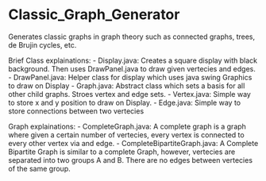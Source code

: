 # Classic_Graph_Generator
Generates classic graphs in graph theory such as connected graphs, trees, de Brujin cycles, etc.

Brief Class explainations:
    - Display.java:   Creates a square display with black background. Then uses DrawPanel.java to draw given vertecies and edges.
    - DrawPanel.java: Helper class for display which uses java swing Graphics to draw on Display
    - Graph.java:     Abstract class which sets a basis for all other child graphs. Stroes vertex and edge sets.
    - Vertex.java:    Simple way to store x and y position to draw on Display.
    - Edge.java:      Simple way to store connections between two vertecies

Graph explainations:
    - CompleteGraph.java: 
              A complete graph is a graph where given a certain number of vertecies, every vertex 
              is connected to every other vertex via and edge.
    - CompleteBipartiteGraph.java:
              A Complete Bipartite Graph is similar to a complete Graph, however, vertecies are separated 
              into two groups A and B. There are no edges between vertecies of the same group.
                
